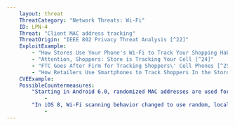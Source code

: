 ```yaml
---
    layout: threat
    ThreatCategory: "Network Threats: Wi-Fi"
    ID: LPN-4
    Threat: "Client MAC address tracking"
    ThreatOrigin: "IEEE 802 Privacy Threat Analysis [^22]"
    ExploitExample:
        - "How Stores Use Your Phone's Wi-Fi to Track Your Shopping Habits [^23]"
        - "Attention, Shoppers: Store is Tracking Your Cell [^24]"
        - "FTC Goes After Firm for Tracking Shoppers\' Cell Phones [^25]"
        - "How Retailers Use Smartphones to Track Shoppers In the Store [^26]"
    CVEExample:
    PossibleCountermeasures:
        "Starting in Android 6.0, randomized MAC addresses are used for Wi-Fi and Bluetooth scans. See __Android 6.0 Changes__ [^35]":
            - 
        "In iOS 8, Wi-Fi scanning behavior changed to use random, locally administrated MAC addresses. See User Privacy on iOS and OS X [^36]":
            - 
---
```

